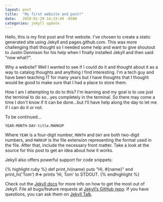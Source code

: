 ```yaml
---
layout: post
title:  "My first website and post!"
date:   2020-01-29 14:23:49 -0500
categories: jekyll update
---
```

Hello, this is my first post and first website. I've chosen to create a static generated site using Jekyll and pages.github.com.  This was more challenging thatI thought so I needed some help and want to give shoutout to Justin Dennison for his help when I finally installed Jekyll and then said: "now what?".

Why a website?  Well I wanted to see if I could do it and thought about it as a way to catalog thoughts and anything I find interesting.  I'm a tech guy and have been teaching IT for many years but I have thoughts that I thought would be good to make sure that I had a place to store them.

How I am I attempting to do to this?  I'm learning and my goal is to use just the terminal to do so...yes completely in the terminal. So there may come a time I don't know if it can be done...but I'll have help along the day to let me if I can do it or not.

To be continued... 


`YEAR-MONTH-DAY-title.MARKUP`

Where `YEAR` is a four-digit number, `MONTH` and `DAY` are both two-digit numbers, and `MARKUP` is the file extension representing the format used in the file. After that, include the necessary front matter. Take a look at the source for this post to get an idea about how it works.

Jekyll also offers powerful support for code snippets:

{% highlight ruby %}
def print_hi(name)
  puts "Hi, #{name}"
end
print_hi('Tom')
#=> prints 'Hi, Tom' to STDOUT.
{% endhighlight %}

Check out the [Jekyll docs][jekyll-docs] for more info on how to get the most out of Jekyll. File all bugs/feature requests at [Jekyll’s GitHub repo][jekyll-gh]. If you have questions, you can ask them on [Jekyll Talk][jekyll-talk].

[jekyll-docs]: https://jekyllrb.com/docs/home
[jekyll-gh]:   https://github.com/jekyll/jekyll
[jekyll-talk]: https://talk.jekyllrb.com/
